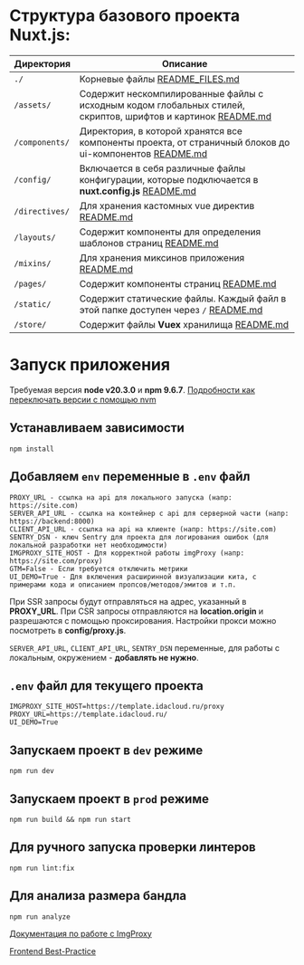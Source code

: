 # Структура базового проекта Nuxt.js:

| Директория     | Описание                                                                                                                           |
|----------------|------------------------------------------------------------------------------------------------------------------------------------|
| `./`           | Корневые файлы [README_FILES.md](README_FILES.md)                                                                                  |
| `/assets/`     | Содержит нескомпилированные файлы с исходным кодом глобальных стилей, скриптов, шрифтов и картинок [README.md](./assets/README.md) |
| `/components/` | Директория, в которой хранятся все компоненты проекта, от страничный блоков до ui-компонентов  [README.md](./components/README.md) |
| `/config/`     | Включается в себя различные файлы конфигурации, которые подключается в **nuxt.config.js** [README.md](./config/README.md)          |
| `/directives/` | Для хранения кастомных vue директив [README.md](./directives/README.md)                                                            |
| `/layouts/`    | Содержит компоненты для определения шаблонов страниц [README.md](./layouts/README.md)                                              |
| `/mixins/`     | Для хранения миксинов приложения [README.md](./mixins/README.md)                                                                   |
| `/pages/`      | Содержит компоненты страниц [README.md](./pages/README.md)                                                                         |
| `/static/`     | Содержит статические файлы. Каждый файл в этой папке доступен через `/` [README.md](./static/README.md)                            |
| `/store/`      | Содержит файлы **Vuex** хранилища [README.md](./store/README.md)                                                                   |


# Запуск приложения

Требуемая версия **node v20.3.0** и **npm 9.6.7**.
[Подробности как переключать версии с помощью nvm](https://www.notion.so/idaproject/node-npm-a730b66532aa494388f968bf4e07aa97)

## Устанавливаем зависимости

```
npm install
```

## Добавляем `env` переменные в `.env` файл

```
PROXY_URL - ссылка на api для локального запуска (напр: https://site.com)
SERVER_API_URL - ссылка на контейнер с api для серверной части (напр: https://backend:8000)
CLIENT_API_URL - ссылка на api на клиенте (напр: https://site.com)
SENTRY_DSN - ключ Sentry для проекта для логирования ошибок (для локальной разработки нет необходимости)
IMGPROXY_SITE_HOST - Для корректной работы imgProxy (напр: https://site.com/proxy)
GTM=False - Если требуется отключить метрики
UI_DEMO=True - Для включения расширинной визуализации кита, с примерами кода и описанием пропсов/методов/эмитов и т.п.
```

При SSR запросы будут отправляться на адрес, указанный в **PROXY_URL**. При CSR запросы отправляются
на **location.origin** и разрешаются с помощью проксирования. Настройки прокси можно посмотреть
в **config/proxy.js**.

`SERVER_API_URL`, `CLIENT_API_URL`, `SENTRY_DSN` переменные, для работы с локальным, окружением - **добавлять не нужно**.

## `.env` файл для текущего проекта
```
IMGPROXY_SITE_HOST=https://template.idacloud.ru/proxy
PROXY_URL=https://template.idacloud.ru/
UI_DEMO=True
```

## Запускаем проект в `dev` режиме

```
npm run dev
```

## Запускаем проект в `prod` режиме

```
npm run build && npm run start
```

## Для ручного запуска проверки линтеров

```
npm run lint:fix
```

## Для анализа размера бандла

```
npm run analyze
```
[Документация по работе с ImgProxy](https://www.notion.so/idaproject/Nuxt-image-ImgProxy-new-0ec9ed96ed3e4fb983c8cb632dd289a0)

[Frontend Best-Practice](https://www.notion.so/idaproject/Best-practice-455b95c9b4414c91bc71c039c33230cb)
